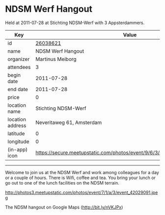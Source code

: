 # NDSM Werf Hangout
Held at 2011-07-28 at Stichting NDSM-Werf with 3 Appsterdammers.
        
|Key|Value
|---|---|
|id|[26038621](https://www.meetup.com/appsterdam/events/26038621/)|
|name|NDSM Werf Hangout|
|organizer|Martinus Meiborg|
|attendees|3|
|begin date|2011-07-28|
|end date|2011-07-28|
|price|0|
|location name|Stichting NDSM-Werf|
|location address|Neveritaweg 61, Amsterdam|
|latitude|0|
|longitude|0|
|(in-app) icon|https://secure.meetupstatic.com/photos/event/9/6/3/4/highres_518678452.jpeg|

---

Welcome to join us at the NDSM Werf and work among colleagues for a day or a couple of hours. There is Wifi, coffee and tea. You bring your lunch or go out to one of the lunch facilities on the NDSM terrain.

http://photos3.meetupstatic.com/photos/event/7/1/a/3/event_42029091.jpeg

The NDSM hangout on Google Maps (http://bit.ly/nVKJPx)
